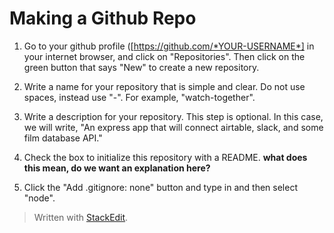 
# Making a Github Repo

1. Go to your github profile ([https://github.com/*YOUR-USERNAME*] in your internet browser, and click on "Repositories". Then click on the green button that says "New" to create a new repository. 

2. Write a name for your repository that is simple and clear. Do not use spaces, instead use "-". For example, "watch-together".

3. Write a description for your repository. This step is optional. In this case, we will write, "An express app that will connect airtable, slack, and some film database API."

4. Check the box to initialize this repository with a README. **what does this mean, do we want an explanation here?**

5. Click the "Add .gitignore: none" button and type in and then select "node".



> Written with [StackEdit](https://stackedit.io/).
<!--stackedit_data:
eyJoaXN0b3J5IjpbLTY0MzQ1Nzg4OSw1ODIyNjU2MTAsMjI1ND
Q0Njg3LDEzODM1Mjg4MjZdfQ==
-->